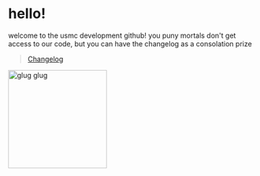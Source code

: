 # hello!  

welcome to the usmc development github! you puny mortals don't get access to our code, but you can have the changelog as a consolation prize

> [Changelog](https://github.com/USMCDevelopment/usmcdevelopment.github.io)

<img src="https://github.com/USMCDevelopment/.github/assets/63559800/ed268352-cd93-41ca-823e-562320135c4c" alt="glug glug" width="200"/>

